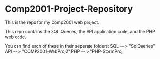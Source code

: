 # Comp2001-Project-Repository
This is the repo for my Comp2001 web project.

This repo contains the SQL Queries, the API application code, and the PHP web code.

You can find each of these in their seperate folders:
 SQL -- > "SqlQueries"
 API -- > "COMP2001-WebProj2"
 PHP -- > "PHP-StormProj
